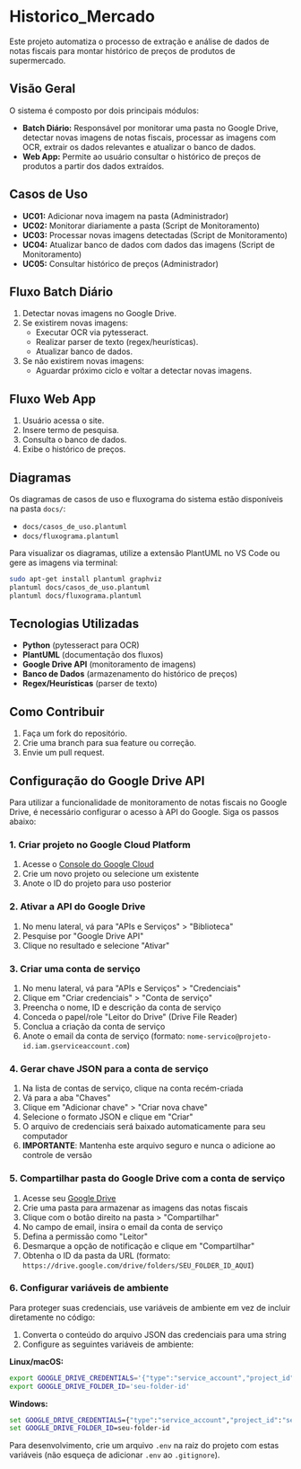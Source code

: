 # Historico_Mercado

Este projeto automatiza o processo de extração e análise de dados de notas fiscais para montar histórico de preços de produtos de supermercado.

## Visão Geral

O sistema é composto por dois principais módulos:
- **Batch Diário:** Responsável por monitorar uma pasta no Google Drive, detectar novas imagens de notas fiscais, processar as imagens com OCR, extrair os dados relevantes e atualizar o banco de dados.
- **Web App:** Permite ao usuário consultar o histórico de preços de produtos a partir dos dados extraídos.

## Casos de Uso

- **UC01:** Adicionar nova imagem na pasta (Administrador)
- **UC02:** Monitorar diariamente a pasta (Script de Monitoramento)
- **UC03:** Processar novas imagens detectadas (Script de Monitoramento)
- **UC04:** Atualizar banco de dados com dados das imagens (Script de Monitoramento)
- **UC05:** Consultar histórico de preços (Administrador)

## Fluxo Batch Diário

1. Detectar novas imagens no Google Drive.
2. Se existirem novas imagens:
    - Executar OCR via pytesseract.
    - Realizar parser de texto (regex/heurísticas).
    - Atualizar banco de dados.
3. Se não existirem novas imagens:
    - Aguardar próximo ciclo e voltar a detectar novas imagens.

## Fluxo Web App

1. Usuário acessa o site.
2. Insere termo de pesquisa.
3. Consulta o banco de dados.
4. Exibe o histórico de preços.

## Diagramas

Os diagramas de casos de uso e fluxograma do sistema estão disponíveis na pasta `docs/`:
- `docs/casos_de_uso.plantuml`
- `docs/fluxograma.plantuml`

Para visualizar os diagramas, utilize a extensão PlantUML no VS Code ou gere as imagens via terminal:

```sh
sudo apt-get install plantuml graphviz
plantuml docs/casos_de_uso.plantuml
plantuml docs/fluxograma.plantuml
```

## Tecnologias Utilizadas

- **Python** (pytesseract para OCR)
- **PlantUML** (documentação dos fluxos)
- **Google Drive API** (monitoramento de imagens)
- **Banco de Dados** (armazenamento do histórico de preços)
- **Regex/Heurísticas** (parser de texto)

## Como Contribuir

1. Faça um fork do repositório.
2. Crie uma branch para sua feature ou correção.
3. Envie um pull request.

## Configuração do Google Drive API

Para utilizar a funcionalidade de monitoramento de notas fiscais no Google Drive, é necessário configurar o acesso à API do Google. Siga os passos abaixo:

### 1. Criar projeto no Google Cloud Platform
1. Acesse o [Console do Google Cloud](https://console.cloud.google.com/)
2. Crie um novo projeto ou selecione um existente
3. Anote o ID do projeto para uso posterior

### 2. Ativar a API do Google Drive
1. No menu lateral, vá para "APIs e Serviços" > "Biblioteca"
2. Pesquise por "Google Drive API"
3. Clique no resultado e selecione "Ativar"

### 3. Criar uma conta de serviço
1. No menu lateral, vá para "APIs e Serviços" > "Credenciais"
2. Clique em "Criar credenciais" > "Conta de serviço"
3. Preencha o nome, ID e descrição da conta de serviço
4. Conceda o papel/role "Leitor do Drive" (Drive File Reader)
5. Conclua a criação da conta de serviço
6. Anote o email da conta de serviço (formato: `nome-servico@projeto-id.iam.gserviceaccount.com`)

### 4. Gerar chave JSON para a conta de serviço
1. Na lista de contas de serviço, clique na conta recém-criada
2. Vá para a aba "Chaves"
3. Clique em "Adicionar chave" > "Criar nova chave"
4. Selecione o formato JSON e clique em "Criar"
5. O arquivo de credenciais será baixado automaticamente para seu computador
6. **IMPORTANTE**: Mantenha este arquivo seguro e nunca o adicione ao controle de versão

### 5. Compartilhar pasta do Google Drive com a conta de serviço
1. Acesse seu [Google Drive](https://drive.google.com/)
2. Crie uma pasta para armazenar as imagens das notas fiscais
3. Clique com o botão direito na pasta > "Compartilhar"
4. No campo de email, insira o email da conta de serviço
5. Defina a permissão como "Leitor" 
6. Desmarque a opção de notificação e clique em "Compartilhar"
7. Obtenha o ID da pasta da URL (formato: `https://drive.google.com/drive/folders/SEU_FOLDER_ID_AQUI`)

### 6. Configurar variáveis de ambiente
Para proteger suas credenciais, use variáveis de ambiente em vez de incluir diretamente no código:

1. Converta o conteúdo do arquivo JSON das credenciais para uma string
2. Configure as seguintes variáveis de ambiente:

**Linux/macOS:**
```bash
export GOOGLE_DRIVE_CREDENTIALS='{"type":"service_account","project_id":"seu-projeto",...}'
export GOOGLE_DRIVE_FOLDER_ID='seu-folder-id'
```

**Windows:**
```cmd
set GOOGLE_DRIVE_CREDENTIALS={"type":"service_account","project_id":"seu-projeto",...}
set GOOGLE_DRIVE_FOLDER_ID=seu-folder-id
```

Para desenvolvimento, crie um arquivo `.env` na raiz do projeto com estas variáveis (não esqueça de adicionar `.env` ao `.gitignore`).
